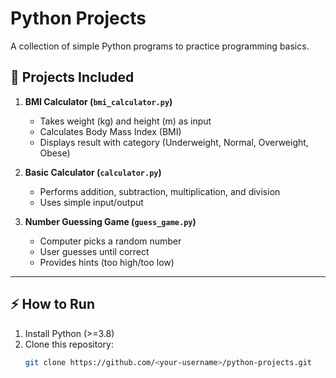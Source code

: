 # Python Projects

A collection of simple Python programs to practice programming basics.

## 📂 Projects Included
1. **BMI Calculator (`bmi_calculator.py`)**
   - Takes weight (kg) and height (m) as input
   - Calculates Body Mass Index (BMI)
   - Displays result with category (Underweight, Normal, Overweight, Obese)

2. **Basic Calculator (`calculator.py`)**
   - Performs addition, subtraction, multiplication, and division
   - Uses simple input/output

3. **Number Guessing Game (`guess_game.py`)**
   - Computer picks a random number
   - User guesses until correct
   - Provides hints (too high/too low)

---

## ⚡ How to Run
1. Install Python (>=3.8)  
2. Clone this repository:
   ```bash
   git clone https://github.com/<your-username>/python-projects.git

